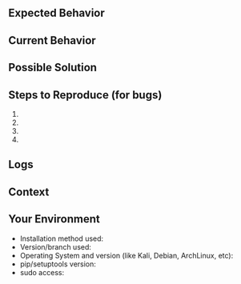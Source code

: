 <!--- Provide a general, concise summary of the issue in the Title above -->

## Expected Behavior
<!--- If you're describing a bug, tell us what should happen -->
<!--- If you're suggesting a change/improvement, tell us how it should work -->

## Current Behavior
<!--- If describing a bug, tell us what happens instead of the expected behavior -->
<!--- If suggesting a change/improvement, explain the difference from current behavior -->

## Possible Solution
<!--- Not obligatory, but suggest a fix/reason for the bug, or ideas how to implement the addition or change -->

## Steps to Reproduce (for bugs)
<!--- Provide a link to a live example, or an unambiguous set of steps to reproduce this bug.-->
<!--- Include code, screenshots or anything we may find helpful to reproduce the issue, if relevant -->
1.
2.
3.
4.

## Logs
<!--- Logs from /tmp/owtf/ and <owtf_root>/owtf_review/logs/ -->
<!--- Do not paste the logs here - use a paste service like Pastie (http://pastie.org) -->

## Context
<!--- How has this issue affected you? What are you trying to accomplish? -->
<!--- Providing context helps us come up with a solution that is most useful in the real world -->

## Your Environment
<!--- Include as many relevant details about the environment you experienced the bug in -->
* Installation method used:
* Version/branch used:
* Operating System and version (like Kali, Debian, ArchLinux, etc):
* pip/setuptools version:
* sudo access:
